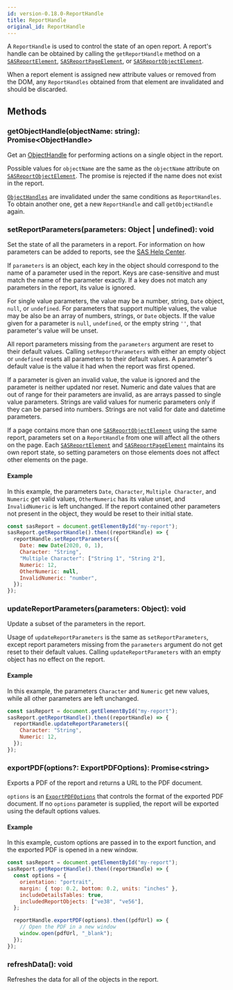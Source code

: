 ```yaml
---
id: version-0.18.0-ReportHandle
title: ReportHandle
original_id: ReportHandle
---
```


A `ReportHandle` is used to control the state of an open report. A report's
handle can be obtained by calling the `getReportHandle` method on a
[`SASReportElement`](SASReportElement.md),
[`SASReportPageElement`](SASReportPageElement.md), or
[`SASReportObjectElement`](SASReportObjectElement.md).

When a report element is assigned new attribute values or removed from the DOM,
any `ReportHandles` obtained from that element are invalidated and should be
discarded.

## Methods

### getObjectHandle(objectName: string): Promise\<ObjectHandle>

Get an [ObjectHandle](ObjectHandle.md) for performing actions on a single object
in the report.

Possible values for `objectName` are the same as the `objectName` attribute on
[`SASReportObjectElement`](SASReportObjectElement.md). The promise is rejected
if the name does not exist in the report.

[`ObjectHandles`](ObjectHandle.md) are invalidated under the same conditions as
`ReportHandles`. To obtain another one, get a new `ReportHandle` and call
`getObjectHandle` again.

### setReportParameters(parameters: Object | undefined): void

Set the state of all the parameters in a report. For information on how
parameters can be added to reports, see the
<a target="_blank" href="https://documentation.sas.com/?cdcId=vacdc&cdcVersion=default&docsetId=vareportdata&docsetTarget=n1wv50n60ccq86n1nzp6zat1wj64.htm">SAS Help Center</a>.

If `parameters` is an object, each key in the object should correspond to the
name of a parameter used in the report. Keys are case-sensitive and must
match the name of the parameter exactly. If a key does not match any
parameters in the report, its value is ignored.

For single value parameters, the value may be a number, string, `Date`
object, `null`, or `undefined`. For parameters that support multiple values,
the value may be also be an array of numbers, strings, or `Date` objects. If
the value given for a parameter is `null`, `undefined`, or the empty string
`''`, that parameter's value will be unset.

All report parameters missing from the `parameters` argument are reset to
their default values. Calling `setReportParameters` with either an empty
object or `undefined` resets all parameters to their default values. A
parameter's default value is the value it had when the report was first
opened.

If a parameter is given an invalid value, the value is ignored and the
parameter is neither updated nor reset. Numeric and date values that are out
of range for their parameters are invalid, as are arrays passed to single
value parameters. Strings are valid values for numeric parameters only if
they can be parsed into numbers. Strings are not valid for date and datetime
parameters.

If a page contains more than one
[`SASReportObjectElement`](SASReportObjectElement.md) using the same report,
parameters set on a `ReportHandle` from one will affect all the others on the
page. Each [`SASReportElement`](SASReportElement.md) and
[`SASReportPageElement`](SASReportPageElement.md) maintains its own report
state, so setting parameters on those elements does not affect other elements
on the page.

#### Example

In this example, the parameters `Date`, `Character`, `Multiple Character`,
and `Numeric` get valid values, `OtherNumeric` has its value unset, and
`InvalidNumeric` is left unchanged. If the report contained other parameters
not present in the object, they would be reset to their initial state.

```javascript
const sasReport = document.getElementById("my-report");
sasReport.getReportHandle().then((reportHandle) => {
  reportHandle.setReportParameters({
    Date: new Date(2020, 0, 1),
    Character: "String",
    "Multiple Character": ["String 1", "String 2"],
    Numeric: 12,
    OtherNumeric: null,
    InvalidNumeric: "number",
  });
});
```

### updateReportParameters(parameters: Object): void

Update a subset of the parameters in the report.

Usage of `updateReportParameters` is the same as `setReportParameters`,
except report parameters missing from the `parameters` argument do not get
reset to their default values. Calling `updateReportParameters` with an empty
object has no effect on the report.

#### Example

In this example, the parameters `Character` and `Numeric` get new values,
while all other parameters are left unchanged.

```javascript
const sasReport = document.getElementById("my-report");
sasReport.getReportHandle().then((reportHandle) => {
  reportHandle.updateReportParameters({
    Character: "String",
    Numeric: 12,
  });
});
```

### exportPDF(options?: ExportPDFOptions): Promise\<string>

Exports a PDF of the report and returns a URL to the PDF document.

`options` is an [`ExportPDFOptions`](ExportPDFOptions.md) that controls the format of the exported PDF document.
If no `options` parameter is supplied, the report will be exported using the default options values.

#### Example

In this example, custom options are passed in to the export function, and the exported PDF is opened in a new window.

```javascript
const sasReport = document.getElementById("my-report");
sasReport.getReportHandle().then((reportHandle) => {
  const options = {
    orientation: "portrait",
    margin: { top: 0.2, bottom: 0.2, units: "inches" },
    includeDetailsTables: true,
    includedReportObjects: ["ve38", "ve56"],
  };

  reportHandle.exportPDF(options).then((pdfUrl) => {
    // Open the PDF in a new window
    window.open(pdfUrl, "_blank");
  });
});
```

### refreshData(): void

Refreshes the data for all of the objects in the report.
